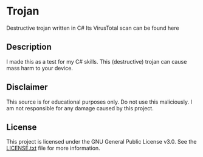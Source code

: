 # Trojan
Destructive trojan written in C# Its VirusTotal scan can be found here

## Description
I made this as a test for my C# skills.
This (destructive) trojan can cause mass harm to your device.

## Disclaimer
This source is for educational purposes only. Do not use this maliciously.
I am not responsible for any damage caused by this project.

## License
This project is licensed under the GNU General Public License v3.0. See the [LICENSE.txt](https://github.com/Magnito14/Trojan/blob/master/LICENSE.txt) file for more information.
